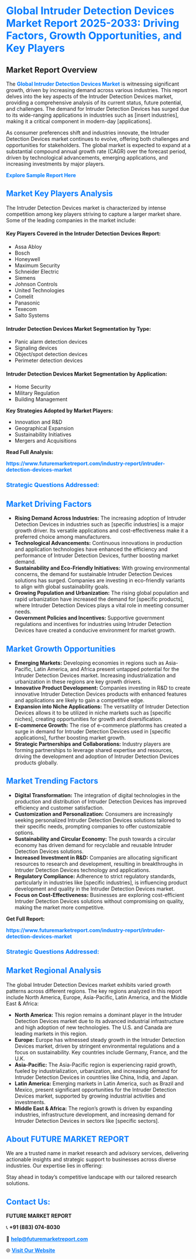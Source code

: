 <h1 style="color: #007BFF;">Global Intruder Detection Devices Market Report 2025-2033: Driving Factors, Growth Opportunities, and Key Players</h1>

<section id="overview">
<h2>Market Report Overview</h2>
<p>The <a href="https://www.futuremarketreport.com/industry-report/intruder-detection-devices-market" style="color: #007BFF; text-decoration: none;"><strong>Global Intruder Detection Devices Market</strong></a> is witnessing significant growth, driven by increasing demand across various industries. This report delves into the key aspects of the Intruder Detection Devices market, providing a comprehensive analysis of its current status, future potential, and challenges. The demand for Intruder Detection Devices has surged due to its wide-ranging applications in industries such as [insert industries], making it a critical component in modern-day [applications].</p>
<p>As consumer preferences shift and industries innovate, the Intruder Detection Devices market continues to evolve, offering both challenges and opportunities for stakeholders. The global market is expected to expand at a substantial compound annual growth rate (CAGR) over the forecast period, driven by technological advancements, emerging applications, and increasing investments by major players.</p>
</section>

<section id="overview">
<p><a href="https://www.futuremarketreport.com/request-sample/reportId=63439" style="color: #007BFF; text-decoration: none;"><strong>Explore Sample Report Here</strong></a></p>
</section>

<section id="key-players">
<h2 style="color: #007BFF;">Market Key Players Analysis</h2>
<p>The Intruder Detection Devices market is characterized by intense competition among key players striving to capture a larger market share. Some of the leading companies in the market include:</p>
<h4>Key Players Covered in the Intruder Detection Devices Report:</h4>
<ul><li>Assa Abloy</li><li>Bosch</li><li>Honeywell</li><li>Maximum Security</li><li>Schneider Electric</li><li>Siemens</li><li>Johnson Controls</li><li>United Technologies</li><li>Comelit</li><li>Panasonic</li><li>Texecom</li><li>Salto Systems</li></ul>
<h4>Intruder Detection Devices Market Segmentation by Type:</h4>
<ul><li>Panic alarm detection devices</li><li>Signaling devices</li><li>Object/spot detection devices</li><li>Perimeter detection devices</li></ul>

<h4>Intruder Detection Devices Market Segmentation by Application:</h4>
<ul><li>Home Security</li><li>Military Regulation</li><li>Building Management</li></ul>
<p><strong>Key Strategies Adopted by Market Players:</strong></p>
<ul>
<li>Innovation and R&D</li>
<li>Geographical Expansion</li>
<li>Sustainability Initiatives</li>
<li>Mergers and Acquisitions</li>
</ul>
</section>

<section>
<p><strong>Read Full Analysis: </strong></p><a href="https://www.futuremarketreport.com/industry-report/intruder-detection-devices-market" style="color: #007BFF; text-decoration: none;"><strong>https://www.futuremarketreport.com/industry-report/intruder-detection-devices-market</strong></a>
<h3 style="color: #007BFF;">Strategic Questions Addressed:</h3>
</section>

<section id="driving-factors">
<h2 style="color: #007BFF;">Market Driving Factors</h2>
<ul>
<li><strong>Rising Demand Across Industries:</strong> The increasing adoption of Intruder Detection Devices in industries such as [specific industries] is a major growth driver. Its versatile applications and cost-effectiveness make it a preferred choice among manufacturers.</li>
<li><strong>Technological Advancements:</strong> Continuous innovations in production and application technologies have enhanced the efficiency and performance of Intruder Detection Devices, further boosting market demand.</li>
<li><strong>Sustainability and Eco-Friendly Initiatives:</strong> With growing environmental concerns, the demand for sustainable Intruder Detection Devices solutions has surged. Companies are investing in eco-friendly variants to align with global sustainability goals.</li>
<li><strong>Growing Population and Urbanization:</strong> The rising global population and rapid urbanization have increased the demand for [specific products], where Intruder Detection Devices plays a vital role in meeting consumer needs.</li>
<li><strong>Government Policies and Incentives:</strong> Supportive government regulations and incentives for industries using Intruder Detection Devices have created a conducive environment for market growth.</li>
</ul>
</section>

<section id="growth-opportunities">
<h2 style="color: #007BFF;">Market Growth Opportunities</h2>
<ul>
<li><strong>Emerging Markets:</strong> Developing economies in regions such as Asia-Pacific, Latin America, and Africa present untapped potential for the Intruder Detection Devices market. Increasing industrialization and urbanization in these regions are key growth drivers.</li>
<li><strong>Innovative Product Development:</strong> Companies investing in R&D to create innovative Intruder Detection Devices products with enhanced features and applications are likely to gain a competitive edge.</li>
<li><strong>Expansion into Niche Applications:</strong> The versatility of Intruder Detection Devices allows it to be utilized in niche markets such as [specific niches], creating opportunities for growth and diversification.</li>
<li><strong>E-commerce Growth:</strong> The rise of e-commerce platforms has created a surge in demand for Intruder Detection Devices used in [specific applications], further boosting market growth.</li>
<li><strong>Strategic Partnerships and Collaborations:</strong> Industry players are forming partnerships to leverage shared expertise and resources, driving the development and adoption of Intruder Detection Devices products globally.</li>
</ul>
</section>

<section id="trending-factors">
<h2 style="color: #007BFF;">Market Trending Factors</h2>
<ul>
<li><strong>Digital Transformation:</strong> The integration of digital technologies in the production and distribution of Intruder Detection Devices has improved efficiency and customer satisfaction.</li>
<li><strong>Customization and Personalization:</strong> Consumers are increasingly seeking personalized Intruder Detection Devices solutions tailored to their specific needs, prompting companies to offer customizable options.</li>
<li><strong>Sustainability and Circular Economy:</strong> The push towards a circular economy has driven demand for recyclable and reusable Intruder Detection Devices solutions.</li>
<li><strong>Increased Investment in R&D:</strong> Companies are allocating significant resources to research and development, resulting in breakthroughs in Intruder Detection Devices technology and applications.</li>
<li><strong>Regulatory Compliance:</strong> Adherence to strict regulatory standards, particularly in industries like [specific industries], is influencing product development and quality in the Intruder Detection Devices market.</li>
<li><strong>Focus on Cost-Effectiveness:</strong> Businesses are exploring cost-efficient Intruder Detection Devices solutions without compromising on quality, making the market more competitive.</li>
</ul>
</section>

<section>
<p><strong>Get Full Report: </strong></p><a href="https://www.futuremarketreport.com/industry-report/intruder-detection-devices-market" style="color: #007BFF; text-decoration: none;"><strong>https://www.futuremarketreport.com/industry-report/intruder-detection-devices-market</strong></a>
<h3 style="color: #007BFF;">Strategic Questions Addressed:</h3>
</section>


<section id="regional-analysis">
<h2 style="color: #007BFF;">Market Regional Analysis</h2>
<p>The global Intruder Detection Devices market exhibits varied growth patterns across different regions. The key regions analyzed in this report include North America, Europe, Asia-Pacific, Latin America, and the Middle East & Africa:</p>
<ul>
<li><strong>North America:</strong> This region remains a dominant player in the Intruder Detection Devices market due to its advanced industrial infrastructure and high adoption of new technologies. The U.S. and Canada are leading markets in this region.</li>
<li><strong>Europe:</strong> Europe has witnessed steady growth in the Intruder Detection Devices market, driven by stringent environmental regulations and a focus on sustainability. Key countries include Germany, France, and the U.K.</li>
<li><strong>Asia-Pacific:</strong> The Asia-Pacific region is experiencing rapid growth, fueled by industrialization, urbanization, and increasing demand for Intruder Detection Devices in countries like China, India, and Japan.</li>
<li><strong>Latin America:</strong> Emerging markets in Latin America, such as Brazil and Mexico, present significant opportunities for the Intruder Detection Devices market, supported by growing industrial activities and investments.</li>
<li><strong>Middle East & Africa:</strong> The region’s growth is driven by expanding industries, infrastructure development, and increasing demand for Intruder Detection Devices in sectors like [specific sectors].</li>
</ul>
</section>

<footer>
<h2 style="color: #007BFF;">About FUTURE MARKET REPORT</h2>
<p>We are a trusted name in market research and advisory services, delivering actionable insights and strategic support to businesses across diverse industries. Our expertise lies in offering:</p>

<p>Stay ahead in today’s competitive landscape with our tailored research solutions.</p>

<h2 style="color: #007BFF;">Contact Us:</h2>
<p><strong>FUTURE MARKET REPORT</strong></p>
<p>📞 <strong>+91 (883) 074-8030</strong></p>
<p>📧 <strong><a href="mailto:help@futuremarketreport.com" style="color: #007BFF;">help@futuremarketreport.com</a></strong></p>
<p>🌐 <strong><a href="https://www.futuremarketreport.com/" style="color: #007BFF;">Visit Our Website</a></strong></p>
</footer>